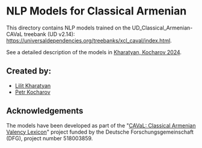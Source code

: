 # NLP Models for Classical Armenian

This directory contains NLP models trained on the UD_Classical_Armenian-CAVaL treebank (UD v2.14): https://universaldependencies.org/treebanks/xcl_caval/index.html.

See a detailed description of the models in [Kharatyan, Kocharov 2024](https://github.com/caval-repository/xcl_nlp/blob/main/Kharatyan_Kocharov_2024_xcl_parsers.pdf).

## Created by: 
- [Lilit Kharatyan](https://www.phil.uni-wuerzburg.de/en/vgsp/team/lilit-kharatyan/)
- [Petr Kocharov](https://www.phil.uni-wuerzburg.de/en/vgsp/team/dr-petr-kocharov/)

## Acknowledgements
The models have been developed as part of the "[CAVaL: Classical Armenian Valency Lexicon](https://gepris.dfg.de/gepris/projekt/518003859?context=projekt&task=showDetail&id=518003859&)" project funded by the Deutsche Forschungsgemeinschaft (DFG), project number 518003859. 
